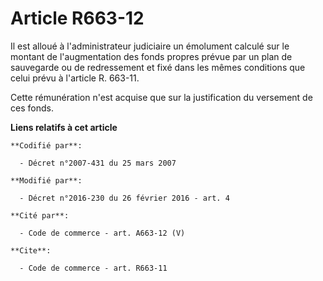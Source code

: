 # Article R663-12

Il est alloué à l'administrateur judiciaire un émolument calculé sur le montant de l'augmentation des fonds propres prévue
par un plan de sauvegarde ou de redressement et fixé dans les mêmes conditions que celui prévu à l'article R. 663-11. 

Cette rémunération n'est acquise que sur la justification du versement de ces fonds.

**Liens relatifs à cet article**

	**Codifié par**:

	  - Décret n°2007-431 du 25 mars 2007

	**Modifié par**:

	  - Décret n°2016-230 du 26 février 2016 - art. 4

	**Cité par**:

	  - Code de commerce - art. A663-12 (V)

	**Cite**:

	  - Code de commerce - art. R663-11
